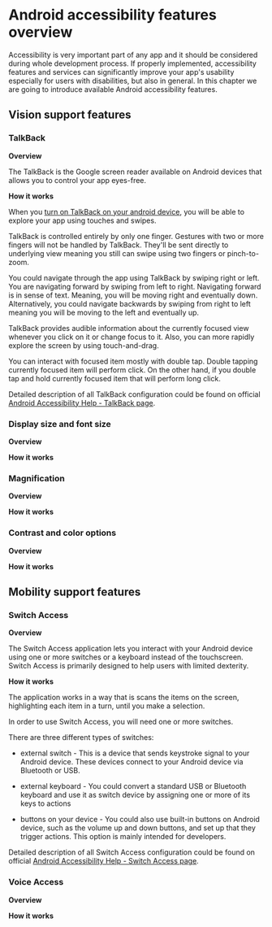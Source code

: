 # Android accessibility features overview

Accessibility is very important part of any app and it should be considered during whole development process. If properly implemented, accessibility features and services can significantly improve your app's usability especially for users with disabilities, but also in general. In this chapter we are going to introduce available Android accessibility features.

## Vision support features

### TalkBack

**Overview**

The TalkBack is the Google screen reader available on Android devices that allows you to control your app eyes-free.

**How it works**

When you [turn on TalkBack on your android device](https://support.google.com/accessibility/android/answer/6007100), you will be able to explore your app using touches and swipes.

TalkBack is controlled entirely by only one finger. Gestures with two or more fingers will not be handled by TalkBack. They'll be sent directly to underlying view meaning you still can swipe using two fingers or pinch-to-zoom.

You could navigate through the app using TalkBack by swiping right or left. You are navigating forward by swiping from left to right. Navigating forward is in sense of text. Meaning, you will be moving right and eventually down. Alternatively, you could navigate backwards by swiping from right to left meaning you will be moving to the left and eventually up.

TalkBack provides audible information about the currently focused view whenever you click on it or change focus to it. Also, you can more rapidly explore the screen by using touch-and-drag.

You can interact with focused item mostly with double tap. Double tapping currently focused item will perform click. On the other hand, if you double tap and hold currently focused item that will perform long click.

Detailed description of all TalkBack configuration could be found on official [Android Accessibility Help - TalkBack page](https://support.google.com/accessibility/android/answer/6006598?hl=en&ref_topic=10601571).

### Display size and font size

**Overview**

**How it works**

### Magnification

**Overview**

**How it works**

### Contrast and color options

**Overview**

**How it works**

## Mobility support features

### Switch Access

**Overview**

The Switch Access application lets you interact with your Android device using one or more switches or a keyboard instead of the touchscreen. Switch Access is primarily designed to help users with limited dexterity.

**How it works**

The application works in a way that is scans the items on the screen, highlighting each item in a turn, until you make a selection.

In order to use Switch Access, you will need one or more switches.

There are three different types of switches:

- external switch - This is a device that sends keystroke signal to your Android device. These devices connect to your Android device via Bluetooth or USB.

- external keyboard - You could convert a standard USB or Bluetooth keyboard and use it as switch device by assigning one or more of its keys to actions

- buttons on your device - You could also use built-in buttons on Android device, such as the volume up and down buttons, and set up that they trigger actions. This option is mainly intended for developers.

Detailed description of all Switch Access configuration could be found on official [Android Accessibility Help - Switch Access page](https://support.google.com/accessibility/android/answer/6122836?hl=en&ref_topic=6151780).

### Voice Access

**Overview**



**How it works**

